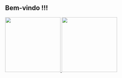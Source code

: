 ## Bem-vindo !!!
 <div>
  <a href="https://github.com/brunobsc">
  <img height="180em" src="https://github-readme-stats.vercel.app/api?username=brunobsc&show_icons=true&theme=vue-dark&include_all_commits=true&count_private=true"/>
  <img height="180em" src="https://github-readme-stats.vercel.app/api/top-langs/?username=brunobsc&layout=compact&langs_count=7&theme=vue-dark"/>
</div>
<div style="display: inline_block"><br>
  <!---<img align="center" alt="JS" height="30" width="40" src="https://raw.githubusercontent.com/devicons/devicon/master/icons/javascript/javascript-plain.svg">-->
</div>
  
